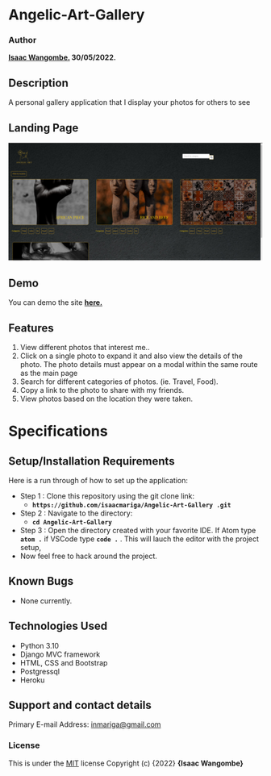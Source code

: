 # Angelic-Art-Gallery

### Author

**[Isaac Wangombe.](https://github.com/isaacmariga) 30/05/2022.**

## Description

A personal gallery application that I display your photos for others to see

## Landing Page

![Alt text](/images/gallery.png)

## Demo

You can demo the site **[here.](https://mariga-gallery.herokuapp.com/)**

## Features

1. View different photos that interest me..
2. Click on a single photo to expand it and also view the details of the photo. The photo details must appear on a modal within the same route as the main page
3. Search for different categories of photos. (ie. Travel, Food).
4. Copy a link to the photo to share with my friends.
5. View photos based on the location they were taken.

# Specifications

## Setup/Installation Requirements

Here is a run through of how to set up the application:

- Step 1 : Clone this repository using the git clone link:
  - **`https://github.com/isaacmariga/Angelic-Art-Gallery .git`**
- Step 2 : Navigate to the directory:
  - **`cd Angelic-Art-Gallery `**
- Step 3 : Open the directory created with your favorite IDE. If Atom type **`atom .`** if VSCode type **`code .`** . This will lauch the editor with the project setup,
- Now feel free to hack around the project.

## Known Bugs

- None currently.

## Technologies Used

- Python 3.10
- Django MVC framework
- HTML, CSS and Bootstrap
- Postgressql
- Heroku

## Support and contact details

Primary E-mail Address: inmariga@gmail.com

### License

This is under the [MIT](licence) license
Copyright (c) {2022} **{Isaac Wangombe}**
